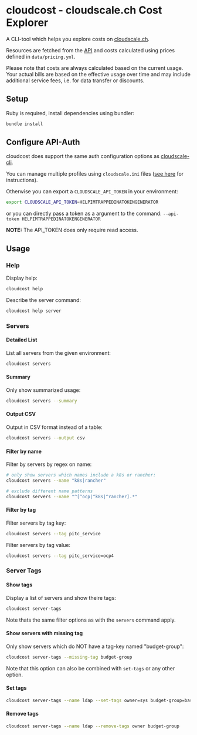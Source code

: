 # cloudcost - cloudscale.ch Cost Explorer

A CLI-tool which helps you explore costs on [cloudscale.ch](https://www.cloudscale.ch).

Resources are fetched from the [API](https://www.cloudscale.ch/en/api/v1) and costs calculated using prices defined in `data/pricing.yml`.

Please note that costs are always calculated based on the current usage.
Your actual bills are based on the effective usage over time and may include additional service fees, i.e. for data transfer or discounts.  

## Setup

Ruby is required, install dependencies using bundler:

```sh
bundle install
```

## Configure API-Auth

cloudcost does support the same auth configuration options as [cloudscale-cli](https://cloudscale-ch.github.io/cloudscale-cli/).

You can manage multiple profiles using `cloudscale.ini` files ([see here](https://cloudscale-ch.github.io/cloudscale-cli/auth/) for instructions). 


Otherwise you can export a `CLOUDSCALE_API_TOKEN` in your environment:

```sh
export CLOUDSCALE_API_TOKEN=HELPIMTRAPPEDINATOKENGENERATOR
```

or you can directly pass a token as a argument to the command: `--api-token HELPIMTRAPPEDINATOKENGENERATOR`

**NOTE:** The API_TOKEN does only require read access.

## Usage

### Help

Display help:

```sh
cloudcost help
```

Describe the server command:

```sh
cloudcost help server
```

### Servers

#### Detailed List

List all servers from the given environment:

```sh
cloudcost servers
```

#### Summary

Only show summarized usage:

```sh
cloudcost servers --summary
```

#### Output CSV

Output in CSV format instead of a table:

```sh
cloudcost servers --output csv
```

#### Filter by name

Filter by servers by regex on name:

```sh
# only show servers which names include a k8s or rancher:
cloudcost servers --name "k8s|rancher"

# exclude different name patterns
cloudcost servers --name "^[^ocp|^k8s|^rancher].*"
```

#### Filter by tag

Filter servers by tag key:

```sh
cloudcost servers --tag pitc_service
```

Filter servers by tag value:

```sh
cloudcost servers --tag pitc_service=ocp4
```

### Server Tags

#### Show tags

Display a list of servers and show theire tags:

```sh
cloudcost server-tags
```

Note thats the same filter options as with the `servers` command apply.

#### Show servers with missing tag

Only show servers which do NOT have a tag-key named "budget-group":

```sh
cloudcost server-tags --missing-tag budget-group
```

Note that this option can also be combined with `set-tags` or any other option.

#### Set tags

```sh
cloudcost server-tags --name ldap --set-tags owner=sys budget-group=base-infrastructure
```

#### Remove tags

```sh
cloudcost server-tags --name ldap --remove-tags owner budget-group
```
